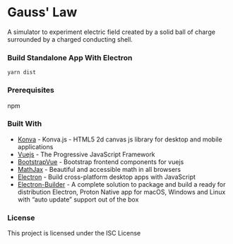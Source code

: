 # Gauss' Law

A simulator to experiment electric field created by a solid ball of charge surrounded by a charged conducting shell.

### Build Standalone App With Electron

```
yarn dist
```

### Prerequisites

npm

### Built With

* [Konva](https://konvajs.org/) - Konva.js - HTML5 2d canvas js library for desktop and mobile applications
* [Vuejs](https://vuejs.org/) - The Progressive JavaScript Framework
* [BootstrapVue](https://bootstrap-vue.org/) - Bootstrap frontend components for vuejs
* [MathJax](https://www.mathjax.org/) - Beautiful and accessible math in all browsers
* [Electron](https://www.electronjs.org/) - Build cross-platform desktop apps with JavaScript 
* [Electron-Builder](https://github.com/electron-userland/electron-builder) - A complete solution to package and build a ready for distribution Electron, Proton Native app for macOS, Windows and Linux with “auto update” support out of the box 

### License

This project is licensed under the ISC License

